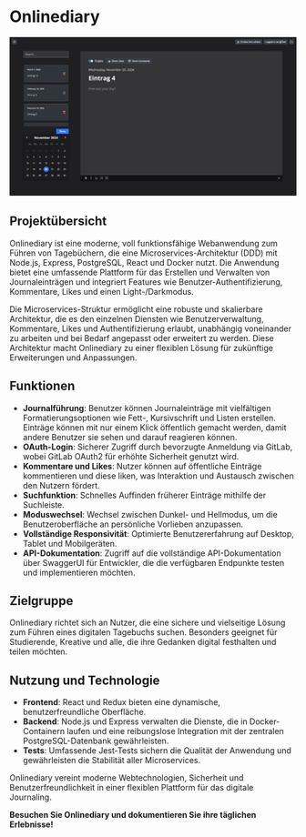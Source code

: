 # Onlinediary

![Onlinediary](./Onlinediary.png)

## Projektübersicht

Onlinediary ist eine moderne, voll funktionsfähige Webanwendung zum Führen von Tagebüchern, die eine Microservices-Architektur (DDD) mit Node.js, Express, PostgreSQL, React und Docker nutzt. Die Anwendung bietet eine umfassende Plattform für das Erstellen und Verwalten von Journaleinträgen und integriert Features wie Benutzer-Authentifizierung, Kommentare, Likes und einen Light-/Darkmodus.

Die Microservices-Struktur ermöglicht eine robuste und skalierbare Architektur, die es den einzelnen Diensten wie Benutzerverwaltung, Kommentare, Likes und Authentifizierung erlaubt, unabhängig voneinander zu arbeiten und bei Bedarf angepasst oder erweitert zu werden. Diese Architektur macht Onlinediary zu einer flexiblen Lösung für zukünftige Erweiterungen und Anpassungen.

## Funktionen

- **Journalführung**: Benutzer können Journaleinträge mit vielfältigen Formatierungsoptionen wie Fett-, Kursivschrift und Listen erstellen. Einträge können mit nur einem Klick öffentlich gemacht werden, damit andere Benutzer sie sehen und darauf reagieren können.
- **OAuth-Login**: Sicherer Zugriff durch bevorzugte Anmeldung via GitLab, wobei GitLab OAuth2 für erhöhte Sicherheit genutzt wird.
- **Kommentare und Likes**: Nutzer können auf öffentliche Einträge kommentieren und diese liken, was Interaktion und Austausch zwischen den Nutzern fördert.
- **Suchfunktion**: Schnelles Auffinden früherer Einträge mithilfe der Suchleiste.
- **Moduswechsel**: Wechsel zwischen Dunkel- und Hellmodus, um die Benutzeroberfläche an persönliche Vorlieben anzupassen.
- **Vollständige Responsivität**: Optimierte Benutzererfahrung auf Desktop, Tablet und Mobilgeräten.
- **API-Dokumentation**: Zugriff auf die vollständige API-Dokumentation über SwaggerUI für Entwickler, die die verfügbaren Endpunkte testen und implementieren möchten.

## Zielgruppe

Onlinediary richtet sich an Nutzer, die eine sichere und vielseitige Lösung zum Führen eines digitalen Tagebuchs suchen. Besonders geeignet für Studierende, Kreative und alle, die ihre Gedanken digital festhalten und teilen möchten.

## Nutzung und Technologie

- **Frontend**: React und Redux bieten eine dynamische, benutzerfreundliche Oberfläche.
- **Backend**: Node.js und Express verwalten die Dienste, die in Docker-Containern laufen und eine reibungslose Integration mit der zentralen PostgreSQL-Datenbank gewährleisten.
- **Tests**: Umfassende Jest-Tests sichern die Qualität der Anwendung und gewährleisten die Stabilität aller Microservices.

Onlinediary vereint moderne Webtechnologien, Sicherheit und Benutzerfreundlichkeit in einer flexiblen Plattform für das digitale Journaling. 

**Besuchen Sie Onlinediary und dokumentieren Sie ihre täglichen Erlebnisse!**
